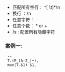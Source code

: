 

- 匹配所有空行：  ^[ \t]*\n
- 换行 ：\n
- 任意字符：.
- 任意个数： *  or +
- /s : 配置所有隐藏字符

### 案例一: 

```
 -- 
 T.(F_[A-Z_]+), 
 max(T.$1) $1,
```







